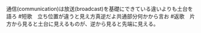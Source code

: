 通信(communication)は放送(broadcast)を基礎にできている違いよりも土台を語ろ #短歌　立ち位置が違うと見え方真逆だよ共通部分何かから言お #返歌　片方から見ると土台に見えるものが、逆から見ると先端に見える。
